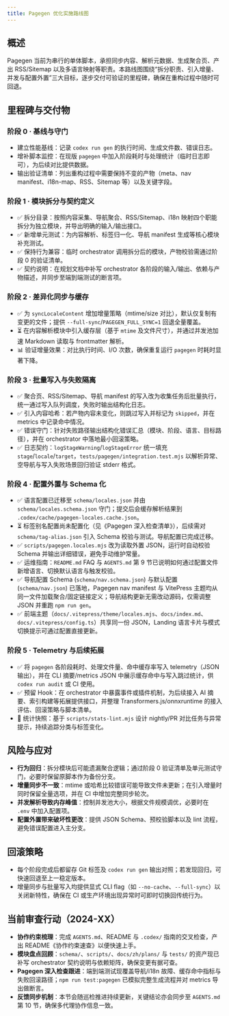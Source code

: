 ```yaml
---
title: Pagegen 优化实施路线图
---
```


## 概述

Pagegen 当前为串行的单体脚本，承担同步内容、解析元数据、生成聚合页、产出 RSS/Sitemap 以及多语言映射等职责。本路线图围绕“拆分职责、引入增量、并发与配置外置”三大目标，逐步交付可验证的里程碑，确保在重构过程中随时可回退。

## 里程碑与交付物

### 阶段 0 · 基线与守门

- 建立性能基线：记录 `codex run gen` 的执行时间、生成文件数、错误日志。
- 增补脚本监控：在现版 `pagegen` 中加入阶段耗时与处理统计（临时日志即可），为后续对比提供数据。
- 输出验证清单：列出重构过程中需要保持不变的产物（meta、nav manifest、i18n-map、RSS、Sitemap 等）以及关键字段。

### 阶段 1 · 模块拆分与契约定义

- ✅ 拆分目录：按照内容采集、导航聚合、RSS/Sitemap、i18n 映射四个职能拆分为独立模块，并导出明确的输入/输出接口。
- ✅ 新增单元测试：为内容解析、标签归一化、导航 manifest 生成等核心模块补充测试。
- ✅ 保持行为兼容：临时 orchestrator 调用拆分后的模块，产物校验需通过阶段 0 的验证清单。
- ✅ 契约说明：在规划文档中补写 orchestrator 各阶段的输入/输出、依赖与产物描述，并同步至端到端测试的断言项。

### 阶段 2 · 差异化同步与缓存

- ✅ 为 `syncLocaleContent` 增加增量策略（mtime/size 对比），默认仅复制有变更的文件；提供 `--full-sync`/`PAGEGEN_FULL_SYNC=1` 回退全量覆盖。
- ⏳ 在内容解析模块中引入缓存层（基于 `mtime` 及文件尺寸），并通过并发池加速 Markdown 读取与 frontmatter 解析。
- 📊 验证增量效果：对比执行时间、I/O 次数，确保重复运行 `pagegen` 时耗时显著下降。

### 阶段 3 · 批量写入与失败隔离

- ✅ 聚合页、RSS/Sitemap、导航 manifest 的写入改为收集任务后批量执行，统一通过写入队列调度，失败时输出结构化日志。
- ✅ 引入内容哈希：若产物内容未变化，则跳过写入并标记为 `skipped`，并在 metrics 中记录命中情况。
- ✅ 错误守门：针对失败路径输出结构化错误汇总（模块、阶段、语言、目标路径），并在 orchestrator 中落地最小回滚策略。
- ✅ 日志契约：`logStageWarning`/`logStageError` 统一填充 `stage`/`locale`/`target`，`tests/pagegen/integration.test.mjs` 以解析异常、空导航与写入失败场景回归验证 stderr 格式。

### 阶段 4 · 配置外置与 Schema 化

- ✅ 语言配置已迁移至 `schema/locales.json` 并由 `schema/locales.schema.json` 守门；提交后会缓存解析结果到 `.codex/cache/pagegen-locales.cache.json`。
- ⏳ 标签别名配置尚未配置化（见《Pagegen 深入检查清单》），后续需对 `schema/tag-alias.json` 引入 Schema 校验与测试。导航配置已完成迁移。
- ✅ `scripts/pagegen.locales.mjs` 改为读取外置 JSON，运行时自动校验 Schema 并输出详细错误，避免手动维护常量。
- ✅ 运维指南：`README.md` FAQ 与 `AGENTS.md` 第 9 节已说明如何通过配置文件新增语言、切换默认语言与触发校验。
- ✅ 导航配置 Schema (`schema/nav.schema.json`) 与默认配置 (`schema/nav.json`) 已落地，Pagegen nav manifest 与 VitePress 主题均从同一文件加载聚合/固定链接定义；导航结构更新无需改动源码，仅需调整 JSON 并重跑 `npm run gen`。
- ✅ 前端主题（`docs/.vitepress/theme/locales.mjs`、`docs/index.md`、`docs/.vitepress/config.ts`）共享同一份 JSON，Landing 语言卡片与模式切换提示可通过配置直接更新。

### 阶段 5 · Telemetry 与后续拓展

- ✅ 将 `pagegen` 各阶段耗时、处理文件量、命中缓存率写入 telemetry（JSON 输出），并在 CLI 摘要/metrics JSON 中展示缓存命中与写入跳过统计，供 `codex run audit` 或 CI 使用。
- ✅ 预留 Hook：在 orchestrator 中暴露事件或插件机制，为后续接入 AI 摘要、索引构建等拓展提供接口，并整理 Transformers.js/onnxruntime 的接入评估、回滚策略与脚本清单。
- 📌 统计快照：基于 `scripts/stats-lint.mjs` 设计 nightly/PR 对比任务与异常提示，持续追踪分类与标签变化。

## 风险与应对

- **行为回归**：拆分模块后可能遗漏聚合逻辑；通过阶段 0 验证清单及单元测试守门，必要时保留原脚本作为备份分支。
- **增量同步不一致**：mtime 或哈希比较错误可能导致文件未更新；在引入增量时同时保留全量选项，并在 CI 中增加完整同步轮次。
- **并发解析导致内存峰值**：控制并发池大小，根据文件规模调优，必要时在 `.env` 中加入配置项。
- **配置外置带来破坏性更改**：提供 JSON Schema、预校验脚本以及 lint 流程，避免错误配置进入主分支。

## 回滚策略

- 每个阶段完成后都留存 Git 标签及 `codex run gen` 输出对照；若发现回归，可快速回退至上一稳定版本。
- 增量同步与批量写入均提供显式 CLI flag（如 `--no-cache`、`--full-sync`）以关闭新特性，确保在 CI 或生产环境出现异常时可即时切换回传统行为。

## 当前审查行动（2024-XX）

- **协作约束梳理**：完成 `AGENTS.md`、README 与 `.codex/` 指南的交叉检查，产出 README《协作约束速查》以便快速上手。
- **模块盘点回顾**：`schema/`、`scripts/`、`docs/zh/plans/` 与 `tests/` 的资产现已补写 orchestrator 契约说明与依赖矩阵，确保变更有据可查。
- **Pagegen 深入检查跟进**：端到端测试现覆盖导航/i18n 故障、缓存命中指标与失败回滚路径；`npm run test:pagegen` 已模拟完整生成流程并对 metrics 导出做断言。
- **反馈同步机制**：本节会随巡检推进持续更新，关键结论亦会同步至 `AGENTS.md` 第 10 节，确保多代理协作信息一致。
